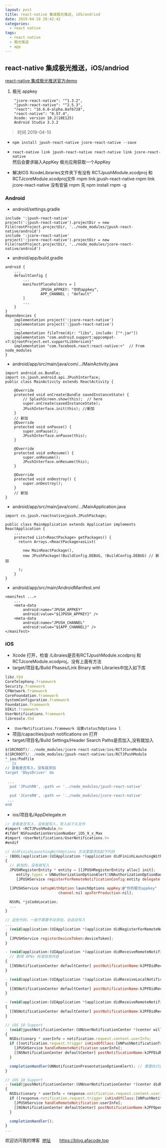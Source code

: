 ```yaml
---
layout: post
title: react-native 集成极光推送, iOS/andriod
date: 2019-04-10 20:42:42
categories: 
  - react native
tags:
  - react native
  - 极光推送
  - app
---
```


## react-native 集成极光推送，iOS/andriod

[react-native 集成极光推送官方demo](https://github.com/jpush/jpush-react-native/tree/master/example)

1. 极光 appkey  
```
    "jcore-react-native": "^1.3.2",
    "jpush-react-native": "^2.5.3",
    "react": "16.6.0-alpha.8af6728",
    "react-native": "0.57.4",
    Xcode: version 10.2(10E125)
    Android Studio 3.3.2
```

> 时间 2019-04-10

* `npm install jpush-react-native jcore-react-native --save`

* ` react-native link jpush-react-native react-native link jcore-react-native ` <br>然后会要求输入AppKey 极光应用获取一个AppKey

* 解决IOS XcodeLibraries文件夹下有没有
   RCTJpushModule.xcodproj
   和
   RCTJcoreModule.xcodproj文件
   rnpm link jpush-react-native
   rnpm link jcore-react-native
   没有安装 rnpm 先 npm install rnpm -g 

### Android
*  android/settings.gradle
``` 
include ':jpush-react-native'
project(':jpush-react-native').projectDir = new File(rootProject.projectDir, '../node_modules/jpush-react-native/android')
include ':jcore-react-native'
project(':jcore-react-native').projectDir = new File(rootProject.projectDir, '../node_modules/jcore-react-native/android')
```
* android/app/build.gradle
```
android {
    ...
    defaultConfig {
        ...
        manifestPlaceholders = [
                JPUSH_APPKEY: "你的appkey",
                APP_CHANNEL : "default"
        ]
        ...
    }
}
dependencies {
    implementation project(':jcore-react-native')
    implementation project(':jpush-react-native')
    ...
    implementation fileTree(dir: "libs", include: ["*.jar"])
    implementation "com.android.support:appcompat-v7:${rootProject.ext.supportLibVersion}"
    implementation "com.facebook.react:react-native:+"  // From node_modules
}
```
* android/app/src/main/java/com/.../MainActivity.java
```
import android.os.Bundle;
import cn.jpush.android.api.JPushInterface;
public class MainActivity extends ReactActivity {

    @Override
    protected void onCreate(Bundle savedInstanceState) {
        // SplashScreen.show(this);  // here
        super.onCreate(savedInstanceState);
        JPushInterface.init(this); //新加
    }
    // 新加
    @Override
    protected void onPause() {
        super.onPause();
        JPushInterface.onPause(this);
    }

    @Override
    protected void onResume() {
        super.onResume();
        JPushInterface.onResume(this);
    }

    @Override
    protected void onDestroy() {
        super.onDestroy();
    }
    // 新加
}

```
* android/app/src/main/java/com/.../MainApplication.java
```
import cn.jpush.reactnativejpush.JPushPackage;

public class MainApplication extends Application implements ReactApplication {
    ...
    protected List<ReactPackage> getPackages() {
      return Arrays.<ReactPackage>asList(
             
        new MainReactPackage(),
        new JPushPackage(!BuildConfig.DEBUG, !BuildConfig.DEBUG) // 新加
            
      );
    }
}
```
* android/app/src/main/AndroidManifest.xml
```
<manifest ...>
    ...
    <meta-data
        android:name="JPUSH_APPKEY"
        android:value="${JPUSH_APPKEY}" />
    <meta-data
        android:name="JPUSH_CHANNEL"
        android:value="${APP_CHANNEL}" />
</manifest>
```

### iOS
* Xcode 打开，检查 /Libraies是否有RCTJpushModule.xcodproj
   和
   RCTJcoreModule.xcodproj，没有上面有方法
* target/项目名/Build Phases/Link Binary with Libraries中加入如下库
```js
libz.tbd
CoreTelephony.framework
Security.framework
CFNetwork.framework
CoreFoundation.framework
SystemConfiguration.framework
Foundation.framework
UIKit.framework
UserNotifications.framework
libresolv.tbd
```
* ``` UserNotifications.framework 设置status为Optiona l```
* 项目/capacities/push notifications on 打开
* target/项目名/Build Settings/Header Search Paths是否加入,没有就加入
```js
$(SRCROOT)/../node_modules/jcore-react-native/ios/RCTJCoreModule
$(SRCROOT)/../node_modules/jpush-react-native/ios/RCTJPushModule
* ios/Podfile
```js
// 查看是否写入，没有就添加
target 'DbysDriver' do
  
 ...
  pod 'JPushRN', :path => '../node_modules/jpush-react-native'

  pod 'JCoreRN', :path => '../node_modules/jcore-react-native'
 ...
end

```
* ios/项目名/AppDelegate.m
```js
// 查看是否写入，没有就写入，导入如下头文件
#import <RCTJPushModule.h>
#ifdef NSFoundationVersionNumber_iOS_9_x_Max
#import <UserNotifications/UserNotifications.h>
#endif

// didFinishLaunchingWithOptions 方法里面添加如下代码
- (BOOL)application:(UIApplication *)application didFinishLaunchingWithOptions:(NSDictionary *)launchOptions
{ 
  // 新加的，没有就写入
  JPUSHRegisterEntity * entity = [[JPUSHRegisterEntity alloc] init];
     entity.types = UNAuthorizationOptionAlert|UNAuthorizationOptionBadge|UNAuthorizationOptionSound;
     [JPUSHService registerForRemoteNotificationConfig:entity delegate:self];

  [JPUSHService setupWithOption:launchOptions appKey:@"你的极光appkey"
                        channel:nil apsForProduction:nil];

  NSURL *jsCodeLocation;
  ...    
}

// 这些代码，一般不需要手动添加，会自动写入
...
- (void)application:(UIApplication *)application didRegisterForRemoteNotificationsWithDeviceToken:(NSData *)deviceToken
{
  [JPUSHService registerDeviceToken:deviceToken];
}

- (void)application:(UIApplication *)application didReceiveRemoteNotification:(NSDictionary *)userInfo
  // 取得 APNs 标准信息内容
{
  [[NSNotificationCenter defaultCenter] postNotificationName:kJPFDidReceiveRemoteNotification object:userInfo];
}

- (void)application:(UIApplication *)application didReceiveLocalNotification:(UILocalNotification *)notification
{
  [[NSNotificationCenter defaultCenter] postNotificationName:kJPFDidReceiveRemoteNotification object: notification.userInfo];
}

- (void)application:(UIApplication *)application didReceiveRemoteNotification:(NSDictionary *)userInfo fetchCompletionHandler:(void (^)   (UIBackgroundFetchResult))completionHandler
{
  [[NSNotificationCenter defaultCenter] postNotificationName:kJPFDidReceiveRemoteNotification object:userInfo];
}

// iOS 10 Support
- (void)jpushNotificationCenter:(UNUserNotificationCenter *)center willPresentNotification:(UNNotification *)notification withCompletionHandler:(void (^)(NSInteger))completionHandler
{
  NSDictionary * userInfo = notification.request.content.userInfo;
  if ([notification.request.trigger isKindOfClass:[UNPushNotificationTrigger class]]) {
    [JPUSHService handleRemoteNotification:userInfo];
    [[NSNotificationCenter defaultCenter] postNotificationName:kJPFDidReceiveRemoteNotification object:userInfo];
  }

  completionHandler(UNNotificationPresentationOptionAlert); // 需要执行这个方法，选择是否提醒用户，有Badge、Sound、Alert三种类型可以选择设置
}

// iOS 10 Support
- (void)jpushNotificationCenter:(UNUserNotificationCenter *)center didReceiveNotificationResponse:(UNNotificationResponse *)response withCompletionHandler:(void (^)())completionHandler
{
  NSDictionary * userInfo = response.notification.request.content.userInfo;
  if ([response.notification.request.trigger isKindOfClass:[UNPushNotificationTrigger class]]) {
    [JPUSHService handleRemoteNotification:userInfo];
    [[NSNotificationCenter defaultCenter] postNotificationName:kJPFOpenNotification object:userInfo];
  }

  completionHandler();
}
...
```

欢迎访问我的博客 &nbsp;[地址](blog.afacode.top) &nbsp; &nbsp; &nbsp;
https://blog.afacode.top
